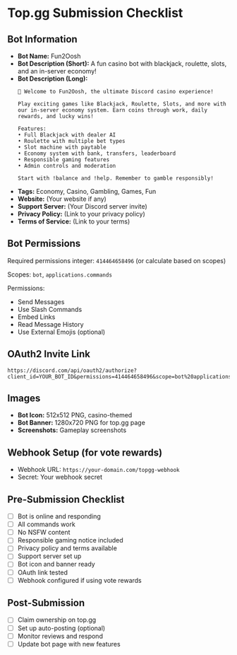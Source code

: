 # Top.gg Submission Checklist

## Bot Information
- **Bot Name:** Fun2Oosh
- **Bot Description (Short):** A fun casino bot with blackjack, roulette, slots, and an in-server economy!
- **Bot Description (Long):**
  ```
  🎰 Welcome to Fun2Oosh, the ultimate Discord casino experience!

  Play exciting games like Blackjack, Roulette, Slots, and more with our in-server economy system. Earn coins through work, daily rewards, and lucky wins!

  Features:
  • Full Blackjack with dealer AI
  • Roulette with multiple bet types
  • Slot machine with paytable
  • Economy system with bank, transfers, leaderboard
  • Responsible gaming features
  • Admin controls and moderation

  Start with !balance and !help. Remember to gamble responsibly!
  ```
- **Tags:** Economy, Casino, Gambling, Games, Fun
- **Website:** (Your website if any)
- **Support Server:** (Your Discord server invite)
- **Privacy Policy:** (Link to your privacy policy)
- **Terms of Service:** (Link to your terms)

## Bot Permissions
Required permissions integer: `414464658496` (or calculate based on scopes)

Scopes: `bot`, `applications.commands`

Permissions:
- Send Messages
- Use Slash Commands
- Embed Links
- Read Message History
- Use External Emojis (optional)

## OAuth2 Invite Link
```
https://discord.com/api/oauth2/authorize?client_id=YOUR_BOT_ID&permissions=414464658496&scope=bot%20applications.commands
```

## Images
- **Bot Icon:** 512x512 PNG, casino-themed
- **Bot Banner:** 1280x720 PNG for top.gg page
- **Screenshots:** Gameplay screenshots

## Webhook Setup (for vote rewards)
- Webhook URL: `https://your-domain.com/topgg-webhook`
- Secret: Your webhook secret

## Pre-Submission Checklist
- [ ] Bot is online and responding
- [ ] All commands work
- [ ] No NSFW content
- [ ] Responsible gaming notice included
- [ ] Privacy policy and terms available
- [ ] Support server set up
- [ ] Bot icon and banner ready
- [ ] OAuth link tested
- [ ] Webhook configured if using vote rewards

## Post-Submission
- [ ] Claim ownership on top.gg
- [ ] Set up auto-posting (optional)
- [ ] Monitor reviews and respond
- [ ] Update bot page with new features
